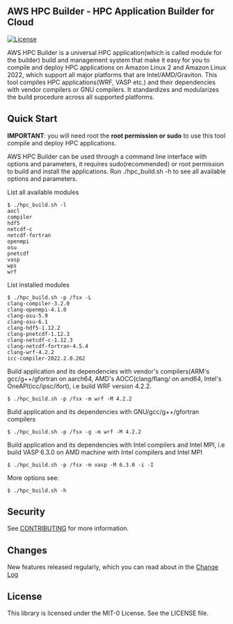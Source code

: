 ## AWS HPC Builder - HPC Application Builder for Cloud

[![License](https://img.shields.io/badge/License-MIT--0-blue)](https://opensource.org/licenses/MIT-0)

AWS HPC Builder is a universal HPC application(which is called module for the builder) build and management system that make it easy for you to compile and deploy HPC applications on Amazon Linux 2 and Amazon Linux 2022, which support all major platforms that are Intel/AMD/Graviton. This tool compiles HPC applications(WRF, VASP etc.) and their dependencies with vendor compilers or GNU compilers. It standardizes and modularizes the build procedure across all supported platforms. 

## Quick Start

**IMPORTANT**: you will need root the **root permission or sudo** to use this tool compile and deploy HPC applications.

AWS HPC Builder can be used through a command line interface with options and parameters, it requires sudo(recommended) or root permission to build and install the applications. Run ./hpc_build.sh -h to see all available options and parameters.

List all available modules

```
$ ./hpc_build.sh -l
aocl
compiler
hdf5
netcdf-c
netcdf-fortran
openmpi
osu
pnetcdf
vasp
wps
wrf
```

List installed modules

```
$ ./hpc_build.sh -p /fsx -L
clang-compiler-3.2.0
clang-openmpi-4.1.0
clang-osu-5.9
clang-osu-6.1
clang-hdf5-1.12.2
clang-pnetcdf-1.12.3
clang-netcdf-c-1.12.3
clang-netcdf-fortran-4.5.4
clang-wrf-4.2.2
icc-compiler-2022.2.0.262
```

Build application and its dependencies with vendor's compilers(ARM's gcc/g++/gfortran on aarch64, AMD's AOCC(clang/flang/ on amd64, Intel's OneAPI(icc/ipsc/ifort), i.e build WRF version 4.2.2.

```
$ ./hpc_build.sh -p /fsx -m wrf -M 4.2.2
```

Build application and its dependencies with GNU/gcc/g++/gfortran compilers

```
$ ./hpc_build.sh -p /fsx -g -m wrf -M 4.2.2
```
Build application and its dependencies with Intel compilers and Intel MPI, i.e build VASP 6.3.0 on AMD machine with Intel compilers and Intel MPI

```
$ ./hpc_build.sh -p /fsx -m vasp -M 6.3.0 -i -I
```

More options see:

```
$ ./hpc_build.sh -h
```


## Security

See [CONTRIBUTING](CONTRIBUTING.md#security-issue-notifications) for more information.

## Changes

New features released regularly, which you can read about in the [Change Log](CHANGELOG.md)

## License

This library is licensed under the MIT-0 License. See the LICENSE file.

